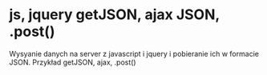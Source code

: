 # js, jquery getJSON, ajax JSON, .post()
Wysyanie danych na server z javascript i jquery i pobieranie ich w formacie JSON.
Przykład getJSON, ajax, .post()
